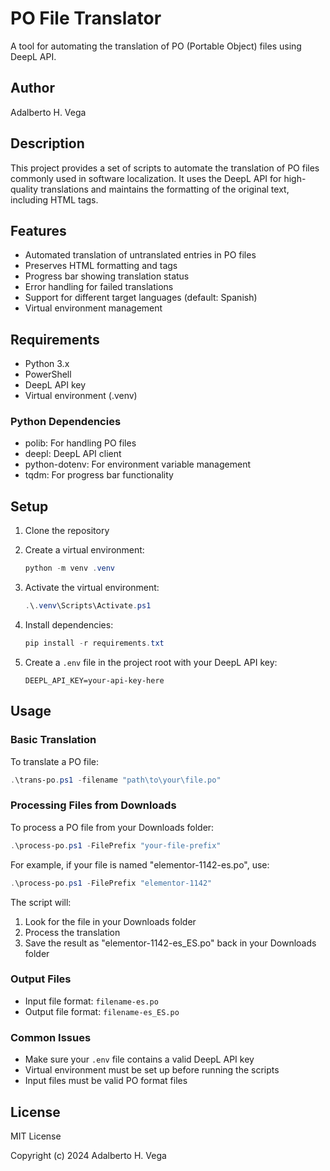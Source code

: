 # PO File Translator

A tool for automating the translation of PO (Portable Object) files using DeepL API.

## Author

Adalberto H. Vega

## Description

This project provides a set of scripts to automate the translation of PO files commonly used in software localization. It uses the DeepL API for high-quality translations and maintains the formatting of the original text, including HTML tags.

## Features

- Automated translation of untranslated entries in PO files
- Preserves HTML formatting and tags
- Progress bar showing translation status
- Error handling for failed translations
- Support for different target languages (default: Spanish)
- Virtual environment management

## Requirements

- Python 3.x
- PowerShell
- DeepL API key
- Virtual environment (.venv)

### Python Dependencies

- polib: For handling PO files
- deepl: DeepL API client
- python-dotenv: For environment variable management
- tqdm: For progress bar functionality

## Setup

1. Clone the repository
2. Create a virtual environment:

   ```powershell
   python -m venv .venv
   ```

3. Activate the virtual environment:

   ```powershell
   .\.venv\Scripts\Activate.ps1
   ```

4. Install dependencies:

   ```powershell
   pip install -r requirements.txt
   ```

5. Create a `.env` file in the project root with your DeepL API key:

   ```env
   DEEPL_API_KEY=your-api-key-here
   ```

## Usage

### Basic Translation

To translate a PO file:

```powershell
.\trans-po.ps1 -filename "path\to\your\file.po"
```

### Processing Files from Downloads

To process a PO file from your Downloads folder:

```powershell
.\process-po.ps1 -FilePrefix "your-file-prefix"
```

For example, if your file is named "elementor-1142-es.po", use:

```powershell
.\process-po.ps1 -FilePrefix "elementor-1142"
```

The script will:

1. Look for the file in your Downloads folder
2. Process the translation
3. Save the result as "elementor-1142-es_ES.po" back in your Downloads folder

### Output Files

- Input file format: `filename-es.po`
- Output file format: `filename-es_ES.po`

### Common Issues

- Make sure your `.env` file contains a valid DeepL API key
- Virtual environment must be set up before running the scripts
- Input files must be valid PO format files

## License

MIT License

Copyright (c) 2024 Adalberto H. Vega
